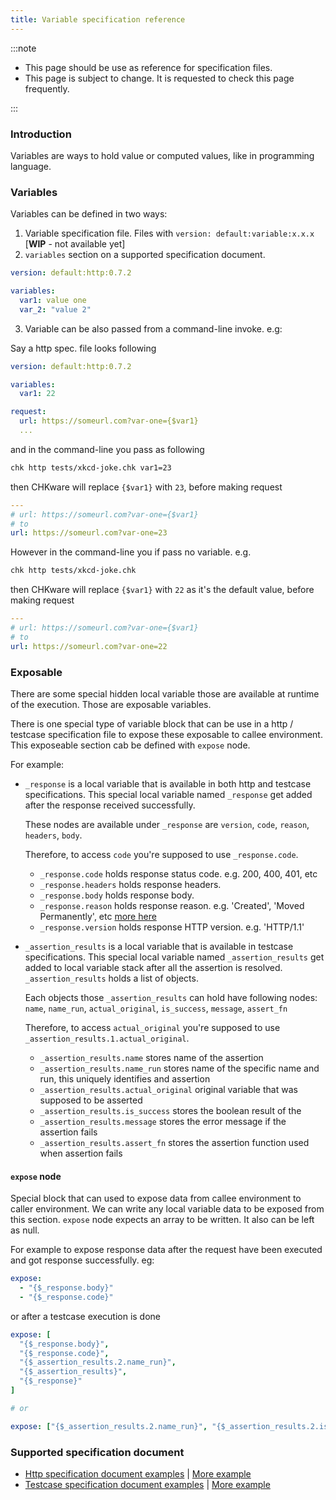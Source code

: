 ```yaml
---
title: Variable specification reference
---
```


:::note

- This page should be use as reference for specification files.
- This page is subject to change. It is requested to check this page frequently.

:::

### Introduction

Variables are ways to hold value or computed values, like in programming language.

### Variables

Variables can be defined in two ways:

1. Variable specification file. Files with `version: default:variable:x.x.x` [**WIP** - not available yet]
2. `variables` section on a supported specification document.

```yaml
version: default:http:0.7.2

variables:
  var1: value one
  var_2: "value 2"
```

3. Variable can be also passed from a command-line invoke. e.g:

Say a http spec. file looks following

```yaml
version: default:http:0.7.2

variables:
  var1: 22

request:
  url: https://someurl.com?var-one={$var1}
  ...
```

and in the command-line you pass as following

```bash
chk http tests/xkcd-joke.chk var1=23
```

then CHKware will replace `{$var1}` with `23`, before making request

```yaml
---
# url: https://someurl.com?var-one={$var1}
# to
url: https://someurl.com?var-one=23
```

However in the command-line you if pass no variable. e.g.

```bash
chk http tests/xkcd-joke.chk
```

then CHKware will replace `{$var1}` with `22` as it's the default value, before making request

```yaml
---
# url: https://someurl.com?var-one={$var1}
# to
url: https://someurl.com?var-one=22
```

### Exposable

There are some special hidden local variable those are available at runtime of the execution. Those are exposable variables.

There is one special type of variable block that can be use in a http / testcase specification file to expose these exposable to callee environment. This exposeable section cab be defined with `expose` node.

For example:

- `_response` is a local variable that is available in both http and testcase specifications. This special local variable named `_response` get added after the response received successfully.

  These nodes are available under `_response` are `version`, `code`, `reason`, `headers`, `body`.

  Therefore, to access `code` you're supposed to use `_response.code`.

  - `_response.code` holds response status code. e.g. 200, 400, 401, etc
  - `_response.headers` holds response headers.
  - `_response.body` holds response body.
  - `_response.reason` holds response reason. e.g. 'Created', 'Moved Permanently', etc [more here](https://developer.mozilla.org/en-US/docs/Web/HTTP/Status)
  - `_response.version` holds response HTTP version. e.g. 'HTTP/1.1'

- `_assertion_results` is a local variable that is available in testcase specifications. This special local variable named `_assertion_results` get added to local variable stack after all the assertion is resolved. `_assertion_results` holds a list of objects.

  Each objects those `_assertion_results` can hold have following nodes: `name`, `name_run`, `actual_original`, `is_success`, `message`, `assert_fn`

  Therefore, to access `actual_original` you're supposed to use `_assertion_results.1.actual_original`.

  - `_assertion_results.name` stores name of the assertion
  - `_assertion_results.name_run` stores name of the specific name and run, this uniquely identifies and assertion
  - `_assertion_results.actual_original` original variable that was supposed to be asserted
  - `_assertion_results.is_success` stores the boolean result of the
  - `_assertion_results.message` stores the error message if the assertion fails
  - `_assertion_results.assert_fn` stores the assertion function used when assertion fails

#### `expose` node

Special block that can used to expose data from callee environment to caller environment. We can write any local variable data to be exposed from this section. `expose` node expects an array to be written. It also can be left as null.

For example to expose response data after the request have been executed and got response successfully. eg:

```yaml
expose:
  - "{$_response.body}"
  - "{$_response.code}"
```

or after a testcase execution is done

```yaml
expose: [
  "{$_response.body}",
  "{$_response.code}",
  "{$_assertion_results.2.name_run}",
  "{$_assertion_results}",
  "{$_response}"
]

# or

expose: ["{$_assertion_results.2.name_run}", "{$_assertion_results.2.is_success}"]
```

### Supported specification document

- [Http specification document examples](/docs/examples/fetch-examples#variable-examples) | [More example](https://github.com/chkware/cli/tree/main/tests/resources/storage/sample_config/pass_cases/variables)
- [Testcase specification document examples](/docs/examples/testcase-examples) | [More example](https://github.com/chkware/cli/tree/main/tests/resources/storage/sample_config/pass_cases/testcases)
